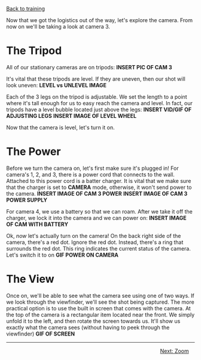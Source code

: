<!-- TITLE: 102 - How do I use this camera? -->
<!-- SUBTITLE: Step 1: Power On, Step 2: Have fun! -->
[Back to training](/video/training)

Now that we got the logistics out of the way, let's explore the camera. From now on we'll be taking a look at camera 3. 
# The Tripod 
All of our stationary cameras are on tripods:
**INSERT PIC OF CAM 3**

It's vital that these tripods are level. If they are uneven, then our shot will look uneven:
**LEVEL vs UNLEVEL IMAGE**

Each of the 3 legs on the tripod is adjustable. We set the length to a point where it's tall enough for us to easy reach the camera and level. In fact, our tripods have a level bubble located just above the legs:
**INSERT VID/GIF OF ADJUSTING LEGS**
**INSERT IMAGE OF LEVEL WHEEL**

Now that the camera is level, let's turn it on.
# The Power
Before we turn the camera on, let's first make sure it's plugged in! For camera's 1, 2, and 3, there is a power cord that connects to the wall. Attached to this power cord is a batter charger. It is vital that we make sure that the charger is set to **CAMERA** mode, otherwise, it won't send power to the camera.
**INSERT IMAGE OF CAM 3 POWER**
**INSERT IMAGE OF CAM 3 POWER SUPPLY**

For camera 4, we use a battery so that we can roam. After we take it off the charger, we lock it into the camera and we can power on:
**INSERT IMAGE OF CAM WITH BATTERY**

Ok, _now_ let's actually turn on the camera! On the back right side of the camera, there's a red dot. Ignore the red dot. Instead, there's a ring that surrounds the red dot. This ring indicates the current status of the camera. Let's switch it to on
**GIF POWER ON CAMERA**

# The View
Once on, we'll be able to see what the camera see using one of two ways. If we look through the viewfinder, we'll see the shot being captured. The more practical option is to use the built in screen that comes with the camera. At the top of the camera is a rectangular item located near the front. We simply unfold it to the left, and then rotate the screen towards us. It'll show us exactly what the camera sees (without having to peek through the viewfinder)
**GIF OF SCREEN**

---

<div style="text-align:right"><a href="/video/training-pages/103">Next: Zoom</a>&nbsp;&nbsp;&nbsp;&nbsp;</div>